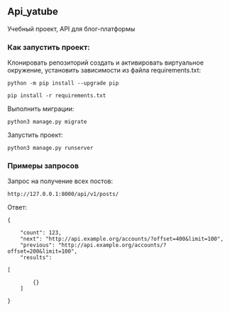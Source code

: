 ## Api_yatube

Учебный проект, API для блог-платформы

### Как запустить проект:

Клонировать репозиторий создать и активировать виртуальное окружение, установить зависимости из файла requirements.txt:

```
python -m pip install --upgrade pip
```

```
pip install -r requirements.txt
```

Выполнить миграции:

```
python3 manage.py migrate
```

Запустить проект:

```
python3 manage.py runserver
```

### Примеры запросов

Запрос на получение всех постов:

```
http://127.0.0.1:8000/api/v1/posts/
```

Ответ:

```
{

    "count": 123,
    "next": "http://api.example.org/accounts/?offset=400&limit=100",
    "previous": "http://api.example.org/accounts/?offset=200&limit=100",
    "results": 

[

        {}
    ]

}
```